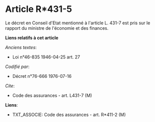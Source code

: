 # Article R*431-5

Le décret en Conseil d'Etat mentionné à l'article L. 431-7 est pris sur le rapport du ministre de l'économie et des finances.

**Liens relatifs à cet article**

_Anciens textes_:

  - Loi n°46-835 1946-04-25 art. 27

_Codifié par_:

  - Décret n°76-666 1976-07-16

_Cite_:

  - Code des assurances - art. L431-7 (M)

**Liens**:

  - TXT_ASSOCIE: Code des assurances - art. R*411-2 (M)
